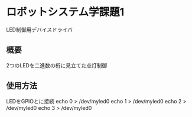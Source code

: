 # ロボットシステム学課題1
LED制御用デバイスドライバ
## 概要
2つのLEDを二進数の桁に見立てた点灯制御
## 使用方法
LEDをGPIOとに接続
echo 0 > /dev/myled0
echo 1 > /dev/myled0
echo 2 > /dev/myled0
echo 3 > /dev/myled0
